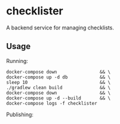 # checklister

A backend service for managing checklists.

## Usage

Running:

```
docker-compose down                && \
docker-compose up -d db            && \
sleep 10                           && \
./gradlew clean build              && \
docker-compose down                && \
docker-compose up -d --build       && \
docker-compose logs -f checklister
```

Publishing:
```

